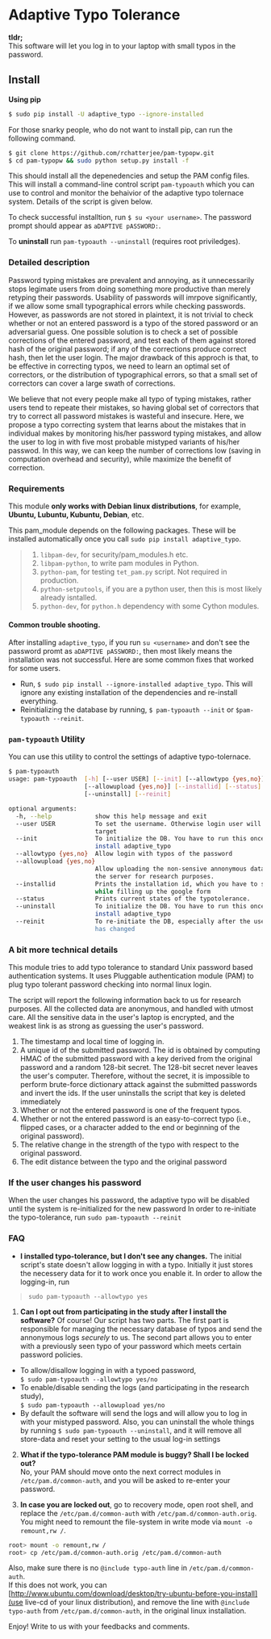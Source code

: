 # Adaptive Typo Tolerance

**tldr;**  
This software will let you log in to your laptop with small typos in the password.

## Install
**Using pip**
```bash
$ sudo pip install -U adaptive_typo --ignore-installed
```
For those snarky people, who do not want to install pip, can run the following
command. 
```bash
$ git clone https://github.com/rchatterjee/pam-typopw.git
$ cd pam-typopw && sudo python setup.py install -f
```

This should install all the depenedencies and setup the PAM config files. This
will install a command-line control script `pam-typoauth` which you can use to
control and monitor the behaivior of the adaptive typo tolernace system. Details
of the script is given below.   

To check successful installtion, run `$ su <your username>`. The password prompt 
should appear as `aDAPTIVE pASSWORD:`. 

To **uninstall** run `pam-typoauth --uninstall` (requires root priviledges).

### Detailed description
Password typing mistakes are prevalent and annoying, as it unnecessarily stops legimate users from doing something more productive than merely retyping their passwords. Usability of passwords will imrpove significantly, if we allow some small typographical errors while checking passwords. However, as passwords are not stored in plaintext, it is not trivial to check whether or not an entered password is a typo of the stored password or an adversarial guess. One possible solution is to check a set of possible corrections of the entered password, and test each of them against stored hash of the original password; if any of the corrections produce correct hash, then let the user login. The major drawback of this approch is that, to be effective in correcting typos, we need to learn an optimal set of correctors, or the distribution of typographical errors, so that a small set of correctors can cover a large swath of corrections. 

We believe that not every people make all typo of typing mistakes, rather users tend to repeate their mistakes, so having global set of correctors that try to correct all password mistakes is wasteful and insecure. Here, we propose a typo correcting system that learns about the mistakes that in individual makes by monitoring his/her password typing mistakes, and allow the user to log in with five most probable mistyped variants of his/her passwod. In this way, we can keep the number of corrections low (saving in computation overhead and security), while maximize the benefit of correction.

### Requirements  
This module **only works with Debian linux distributions**, for example, **Ubuntu, Lubuntu, Kubuntu, Debian**, etc.  

This pam_module depends on the following packages. These will be installed automatically once you call
`sudo pip install adaptive_typo`. 
>1. `libpam-dev`, for security/pam_modules.h etc.
>2. `libpam-python`, to write pam modules in Python.
>3. `python-pam`, for testing `tet_pam.py` script. Not required in production.
>4. `python-setputools`, if you are a python user, then this is most likely already isntalled. 
>5. `python-dev`, for `python.h` dependency with some Cython modules.

#### Common trouble shooting.
After installing `adaptive_typo`, if you run `su <username>` and don't
see the password promt as `aDAPTIVE pASSWORD:`, then most likely means the installation
was not successful. Here are some common fixes that worked for some users. 
* Run, `$ sudo pip install --ignore-installed adaptive_typo`. This will ignore any existing
installation of the dependencies and re-install everything.
* Reinitializing the database by running, `$ pam-typoauth --init` or `$pam-typoauth --reinit`. 


### `pam-typoauth` Utility
You can use this utility to control the settings of adaptive typo-tolernace. 
```bash
$ pam-typoauth 
usage: pam-typoauth  [-h] [--user USER] [--init] [--allowtypo {yes,no}]
                     [--allowupload {yes,no}] [--installid] [--status]
                     [--uninstall] [--reinit]

optional arguments:
  -h, --help            show this help message and exit
  --user USER           To set the username. Otherwise login user will be the
                        target
  --init                To initialize the DB. You have to run this once you
                        install adaptive_typo
  --allowtypo {yes,no}  Allow login with typos of the password
  --allowupload {yes,no}
                        Allow uploading the non-sensive annonymous data into
                        the server for research purposes.
  --installid           Prints the installation id, which you have to submit
                        while filling up the google form
  --status              Prints current states of the typotolerance.
  --uninstall           To initialize the DB. You have to run this once you
                        install adaptive_typo
  --reinit              To re-initiate the DB, especially after the user's pw
                        has changed

```

### A bit more technical details

This module tries to add typo tolerance to standard Unix password based
authentication systems. It uses Pluggable authentication module (PAM) to plug
typo tolerant password checking into normal linux login.

The script will report the following information back to us for research purposes. All the collected data are anonymous, and handled with utmost care. All the sensitive data in the user's laptop is encrypted, and the weakest link is as strong as guessing the user's password.

1. The timestamp and local time of logging in.
2. A unique id of the submitted password. The id is obtained by computing HMAC of the submitted password with a key derived from the original password and a random 128-bit secret. The 128-bit secret never leaves the user's computer. Therefore, without the secret, it is impossible to perform brute-force dictionary attack against the submitted passwords and invert the ids. If the user uninstalls the script that key is deleted immediately 
3. Whether or not the entered password is one of the frequent typos.
4. Whether or not the entered password is an easy-to-correct typo (i.e., flipped cases, or a character added to the end or beginning of the original password).
5. The relative change in the strength of the typo with respect to the original password.
6. The edit distance between the typo and the original password

### If the user changes his password
When the user changes his password, the adaptive typo will be disabled until the system is re-initialized for the new password
In order to re-initiate the typo-tolerance, run `sudo pam-typoauth --reinit`

### FAQ
* **I installed typo-tolerance, but I don't see any changes.**
The initial script's state doesn't allow logging in with a typo. Initially it just stores the necessery data for it to work once you enable it.
In order to allow the logging-in, run
> `sudo pam-typoauth --allowtypo yes`

1. **Can I opt out from participating in the study after I install the software?**
 Of course!
 Our script has two parts. The first part is responsible for managing the necessary database of typos
 and send the annonymous logs *securely* to us. The second part allows you to enter with a
 previously seen typo of your password which meets certain password policies. 

 - To allow/disallow logging in with a typoed password,  
  `$ sudo pam-typoauth --allowtypo yes/no`
 - To enable/disable sending the logs (and participating in the research study),   
  `$ sudo pam-typoauth --allowupload yes/no`
 - By default the software will send the logs and will allow you to log in with your mistyped password. 
 Also, you can uninstall the whole things by running `$ sudo pam-typoauth --uninstall`, and it will remove all store-data and reset your setting to the usual log-in settings

2. **What if the typo-tolerance PAM module is buggy? Shall I be locked out?**   
 No, your PAM should move onto the next correct modules in `/etc/pam.d/common-auth`, and you will be asked to re-enter your password.   

3. **In case you are locked out**, go to recovery mode, open root shell, and replace the `/etc/pam.d/common-auth` with 
 `/etc/pam.d/common-auth.orig`. You might need to remount the file-system in write mode via `mount -o remount,rw /`.
 ```bash
 root> mount -o remount,rw /
 root> cp /etc/pam.d/common-auth.orig /etc/pam.d/common-auth
 ```
 Also, make sure there is no `@include typo-auth` line in `/etc/pam.d/common-auth`.  
 If this does not work, you can [http://www.ubuntu.com/download/desktop/try-ubuntu-before-you-install](use live-cd of your linux distribution), and remove the line with `@include typo-auth` from `/etc/pam.d/common-auth`, in the original linux installation.


Enjoy!
Write to us with your feedbacks and comments. 
